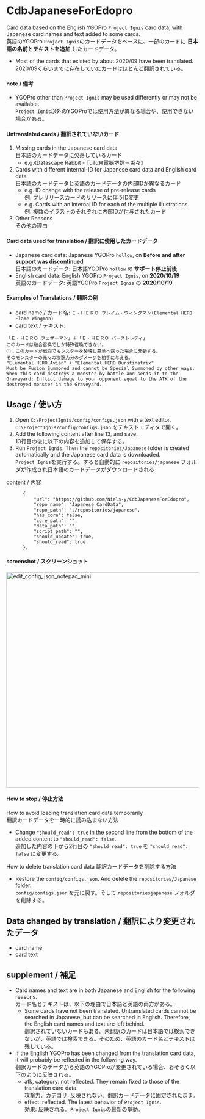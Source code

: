 # CdbJapaneseForEdopro

Card data based on the English YGOPro `Project Ignis` card data, with Japanese card names and text added to some cards.  
英語のYGOPro `Project Ignis`のカードデータをベースに、一部のカードに **日本語の名前とテキストを追加** したカードデータ。
* Most of the cards that existed by about 2020/09 have been translated.  
  2020/09くらいまでに存在していたカードはほとんど翻訳されている。

#### note / 備考

* YGOPro other than `Project Ignis` may be used differently or may not be available.  
  `Project Ignis`以外のYGOProでは使用方法が異なる場合や、使用できない場合がある。
 
#### Untranslated cards / 翻訳されていないカード

1. Missing cards in the Japanese card data  
   日本語のカードデータに欠落しているカード
   * e.g.《Datascape Rabbit - TuTu》《電脳堺嫦－兎々》
1. Cards with different internal-ID for Japanese card data and English card data  
   日本語のカードデータと英語のカードデータの内部IDが異なるカード
   * e.g. ID change with the release of pre-release cards  
     例. プレリリースカードのリリースに伴うID変更
   * e.g. Cards with an internal ID for each of the multiple illustrations  
     例. 複数のイラストのそれぞれに内部IDが付与されたカード
1. Other Reasons  
   その他の理由

#### Card data used for translation / 翻訳に使用したカードデータ

* Japanese card data: Japanese YGOPro `hollow`, on **Before and after support was discontinued**  
  日本語のカードデータ: 日本語YGOPro `hollow` の **サポート停止前後**
* English card data: English YGOPro `Project Ignis`, on **2020/10/19**  
  英語のカードデータ: 英語YGOPro `Project Ignis` の **2020/10/19**

#### Examples of Translations / 翻訳の例

* card name / カード名: `Ｅ・ＨＥＲＯ フレイム・ウィングマン(Elemental HERO Flame Wingman)`
* card text / テキスト:
```
「Ｅ・ＨＥＲＯ フェザーマン」＋「Ｅ・ＨＥＲＯ バーストレディ」
このカードは融合召喚でしか特殊召喚できない。
①：このカードが戦闘でモンスターを破壊し墓地へ送った場合に発動する。
そのモンスターの元々の攻撃力分のダメージを相手に与える。
"Elemental HERO Avian" + "Elemental HERO Burstinatrix"
Must be Fusion Summoned and cannot be Special Summoned by other ways. When this card destroys a monster by battle and sends it to the Graveyard: Inflict damage to your opponent equal to the ATK of the destroyed monster in the Graveyard.
```

## Usage / 使い方

1. Open `C:\ProjectIgnis/config/configs.json` with a text editor.  
   `C:\ProjectIgnis/config/configs.json` をテキストエディタで開く。
1. Add the following content after line 13, and save.  
   13行目の後に以下の内容を追加して保存する。
1. Run `Project Ignis`. Then the `repositories/Japanese` folder is created automatically and the Japanese card data is downloaded.  
   `Project Ignis`を実行する。すると自動的に `repositories/japanese` フォルダが作成され日本語のカードデータがダウンロードされる

content / 内容
  ```
		{
			"url": "https://github.com/Niels-y/CdbJapaneseForEdopro",
			"repo_name": "Japanese CardData",
			"repo_path": "./repositories/japanese",
			"has_core": false,
			"core_path": "",
			"data_path": "",
			"script_path": "",
			"should_update": true,
			"should_read": true
		},
```

#### screenshot / スクリーンショット

<img width="564" alt="edit_config_json_notepad_mini" src="https://user-images.githubusercontent.com/72937182/96492130-21f7cf80-127e-11eb-8334-12a9de35da60.png">

#### How to stop / 停止方法

How to avoid loading translation card data temporarily  
翻訳カードデータを一時的に読み込まない方法
* Change `"should_read": true` in the second line from the bottom of the added content to `"should_read": false`.  
  追加した内容の下から2行目の `"should_read": true` を `"should_read": false` に変更する。

How to delete translation card data
翻訳カードデータを削除する方法
* Restore the `config/configs.json`. And delete the `repositories/Japanese` folder.  
  `config/configs.json` を元に戻す。そして `repositoriesjapanese` フォルダを削除する。

## Data changed by translation / 翻訳により変更されたデータ

* card name
* card text

## supplement / 補足
* Card names and text are in both Japanese and English for the following reasons.  
  カード名とテキストは、以下の理由で日本語と英語の両方がある。
  * Some cards have not been translated. Untranslated cards cannot be searched in Japanese, but can be searched in English. Therefore, the English card names and text are left behind.  
    翻訳されていないカードもある。未翻訳のカードは日本語では検索できないが、英語では検索できる。そのため、英語のカード名とテキストは残している。
* If the English YGOPro has been changed from the translation card data, it will probably be reflected in the following way.  
  翻訳カードのデータから英語のYGOProが変更されている場合、おそらく以下のように反映される。
  * atk, category: not reflected. They remain fixed to those of the translation card data.  
    攻撃力、カテゴリ: 反映されない。翻訳カードデータに固定されたまま。
  * effect: reflected. The latest behavior of `Project Ignis`.  
    効果: 反映される。`Project Ignis`の最新の挙動。
